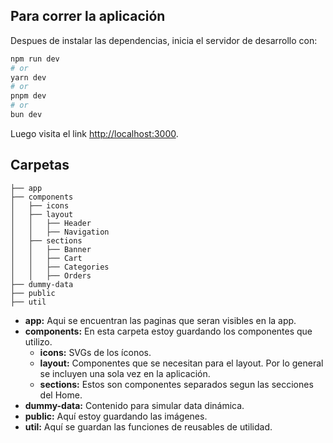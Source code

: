 ## Para correr la aplicación

Despues de instalar las dependencias, inicia el servidor de desarrollo con:

```bash
npm run dev
# or
yarn dev
# or
pnpm dev
# or
bun dev
```

Luego visita el link [http://localhost:3000](http://localhost:3000).

## Carpetas

```
├── app
├── components
│   ├── icons
│   ├── layout
│   │   ├── Header
│   │   ├── Navigation
│   ├── sections
│   │   ├── Banner
│   │   ├── Cart
│   │   ├── Categories
│   │   ├── Orders
├── dummy-data
├── public
├── util
```
- **app:** Aqui se encuentran las paginas que seran visibles en la app.
- **components:** En esta carpeta estoy guardando los componentes que utilizo.
    - **icons:** SVGs de los íconos.
    - **layout:** Componentes que se necesitan para el layout. Por lo general se incluyen una sola vez en la aplicación.
    - **sections:** Estos son componentes separados segun las secciones del Home.
- **dummy-data:** Contenido para simular data dinámica.
- **public:** Aquí estoy guardando las imágenes.
- **util:** Aquí se guardan las funciones de reusables de utilidad.

